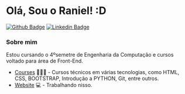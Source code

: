 # Olá, Sou o Raniel! :D

[![Github Badge](https://img.shields.io/badge/-Github-000?style=flat-square&logo=Github&logoColor=white&link=https://github.com/raniel-octavio)](https://github.com/raniel-octavio)
[![Linkedin Badge](https://img.shields.io/badge/-LinkedIn-blue?style=flat-square&logo=Linkedin&logoColor=white&link=https://www.linkedin.com/in/raniel-octavio-b11a1b113/)](https://www.linkedin.com/in/raniel-octavio-b11a1b113/)

### Sobre mim
Estou cursando o 4ºsemetre de Engenharia da Computação e cursos voltado para área de Front-End.

- [Courses]() 👨🏼‍🏫 - Cursos técnicos em várias tecnologias, como HTML, CSS, BOOTSTRAP, Introdução a PYTHON, Git, entre outros.
- [Website](https://raniel-octavio.github.io/github.com/) 💻 - Trabalhando nisso.
